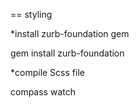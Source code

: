 == styling

*install zurb-foundation gem

  gem install zurb-foundation

*compile Scss file
  
  compass watch <path>

